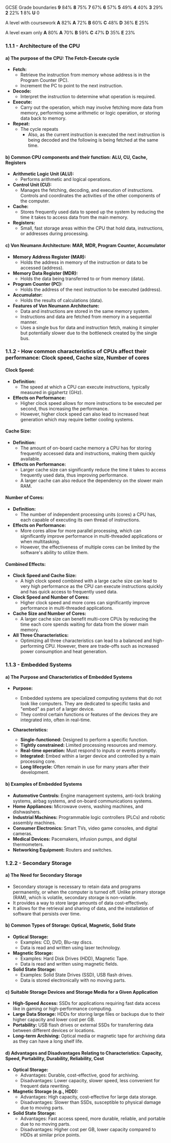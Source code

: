 GCSE Grade boundaries
**9** 84%
**8** 75%
**7** 67%
**6** 57%
**5** 49%
**4** 40%
**3** 29%
**2** 22%
**1** 8%
**U** 0 

A level with coursework
**A** 82%
**A** 72%
**B** 60%
**C** 48%
**D** 36%
**E** 25%

A level exam only
**A** 80%
**A** 70%
**B** 59%
**C** 47%
**D** 35%
**E** 23%

### 1.1.1 - Architecture of the CPU

#### a) The purpose of the CPU: The Fetch-Execute cycle
- **Fetch:** 
  - Retrieve the instruction from memory whose address is in the Program Counter (PC).
  - Increment the PC to point to the next instruction.
- **Decode:** 
  - Interpret the instruction to determine what operation is required.
- **Execute:** 
  - Carry out the operation, which may involve fetching more data from memory, performing some arithmetic or logic operation, or storing data back to memory.
- **Repeat:** 
  - The cycle repeats
    - Also, as the current instruction is executed the next instruction is being decoded and the following is being fetched at the same time. 

#### b) Common CPU components and their function: ALU, CU, Cache, Registers
- **Arithmetic Logic Unit (ALU):**
  - Performs arithmetic and logical operations.
- **Control Unit (CU):**
  - Manages the fetching, decoding, and execution of instructions. Controls and coordinates the activities of the other components of the computer.
- **Cache:**
  - Stores frequently used data to speed up the system by reducing the time it takes to access data from the main memory.
- **Registers:**
  - Small, fast storage areas within the CPU that hold data, instructions, or addresses during processing.

#### c) Von Neumann Architecture: MAR, MDR, Program Counter, Accumulator
- **Memory Address Register (MAR):**
  - Holds the address in memory of the instruction or data to be accessed (address).
- **Memory Data Register (MDR):**
  - Holds the data being transferred to or from memory (data).
- **Program Counter (PC):**
  - Holds the address of the next instruction to be executed (address).
- **Accumulator:**
  - Holds the results of calculations (data).
- **Features of Von Neumann Architecture:**
  - Data and instructions are stored in the same memory system.
  - Instructions and data are fetched from memory in a sequential manner.
  - Uses a single bus for data and instruction fetch, making it simpler but potentially slower due to the bottleneck created by the single bus.

### 1.1.2 - How common characteristics of CPUs affect their performance: Clock speed, Cache size, Number of cores

#### Clock Speed:
- **Definition:** 
   - The speed at which a CPU can execute instructions, typically measured in gigahertz (GHz).
- **Effects on Performance:**
   - Higher clock speed allows for more instructions to be executed per second, thus increasing the performance.
   - However, higher clock speed can also lead to increased heat generation which may require better cooling systems.

#### Cache Size:
- **Definition:**
   - The amount of on-board cache memory a CPU has for storing frequently accessed data and instructions, making them quickly available.
- **Effects on Performance:**
   - Larger cache size can significantly reduce the time it takes to access frequently used data, thus improving performance.
   - A larger cache can also reduce the dependency on the slower main RAM.

#### Number of Cores:
- **Definition:**
   - The number of independent processing units (cores) a CPU has, each capable of executing its own thread of instructions.
- **Effects on Performance:**
   - More cores allow for more parallel processing, which can significantly improve performance in multi-threaded applications or when multitasking.
   - However, the effectiveness of multiple cores can be limited by the software's ability to utilize them.

#### Combined Effects:
- **Clock Speed and Cache Size:**
   - A high clock speed combined with a large cache size can lead to very high performance as the CPU can execute instructions quickly and has quick access to frequently used data.
- **Clock Speed and Number of Cores:**
   - Higher clock speed and more cores can significantly improve performance in multi-threaded applications.
- **Cache Size and Number of Cores:**
   - A larger cache size can benefit multi-core CPUs by reducing the time each core spends waiting for data from the slower main memory.
- **All Three Characteristics:**
   - Optimizing all three characteristics can lead to a balanced and high-performing CPU. However, there are trade-offs such as increased power consumption and heat generation.

### 1.1.3 - Embedded Systems

#### a) The Purpose and Characteristics of Embedded Systems
- **Purpose:**
   - Embedded systems are specialized computing systems that do not look like computers. They are dedicated to specific tasks and "embed" as part of a larger device.
   - They control certain functions or features of the devices they are integrated into, often in real-time.

- **Characteristics:**
   - **Single-functioned:** Designed to perform a specific function.
   - **Tightly constrained:** Limited processing resources and memory.
   - **Real-time operation:** Must respond to inputs or events promptly.
   - **Integrated:** Embed within a larger device and controlled by a main processing core.
   - **Long lifecycle:** Often remain in use for many years after their development.

#### b) Examples of Embedded Systems
- **Automotive Controls:** Engine management systems, anti-lock braking systems, airbag systems, and on-board communications systems.
- **Home Appliances:** Microwave ovens, washing machines, and dishwashers.
- **Industrial Machines:** Programmable logic controllers (PLCs) and robotic assembly machines.
- **Consumer Electronics:** Smart TVs, video game consoles, and digital cameras.
- **Medical Devices:** Pacemakers, infusion pumps, and digital thermometers.
- **Networking Equipment:** Routers and switches.

### 1.2.2 - Secondary Storage

#### a) The Need for Secondary Storage
- Secondary storage is necessary to retain data and programs permanently, or when the computer is turned off. Unlike primary storage (RAM), which is volatile, secondary storage is non-volatile.
- It provides a way to store large amounts of data cost-effectively.
- It allows for the retrieval and sharing of data, and the installation of software that persists over time.

#### b) Common Types of Storage: Optical, Magnetic, Solid State
- **Optical Storage:**
  - Examples: CD, DVD, Blu-ray discs.
  - Data is read and written using laser technology.
- **Magnetic Storage:**
  - Examples: Hard Disk Drives (HDD), Magnetic Tape.
  - Data is read and written using magnetic fields.
- **Solid State Storage:**
  - Examples: Solid State Drives (SSD), USB flash drives.
  - Data is stored electronically with no moving parts.

#### c) Suitable Storage Devices and Storage Media for a Given Application
- **High-Speed Access:** SSDs for applications requiring fast data access like in gaming or high-performance computing.
- **Large Data Storage:** HDDs for storing large files or backups due to their higher capacity and lower cost per GB.
- **Portability:** USB flash drives or external SSDs for transferring data between different devices or locations.
- **Long-term Archiving:** Optical media or magnetic tape for archiving data as they can have a long shelf life.

#### d) Advantages and Disadvantages Relating to Characteristics: Capacity, Speed, Portability, Durability, Reliability, Cost
- **Optical Storage:**
   - Advantages: Durable, cost-effective, good for archiving.
   - Disadvantages: Lower capacity, slower speed, less convenient for frequent data rewriting.
- **Magnetic Storage (e.g., HDD):**
   - Advantages: High capacity, cost-effective for large data storage.
   - Disadvantages: Slower than SSDs, susceptible to physical damage due to moving parts.
- **Solid State Storage:**
   - Advantages: Fast access speed, more durable, reliable, and portable due to no moving parts.
   - Disadvantages: Higher cost per GB, lower capacity compared to HDDs at similar price points.

